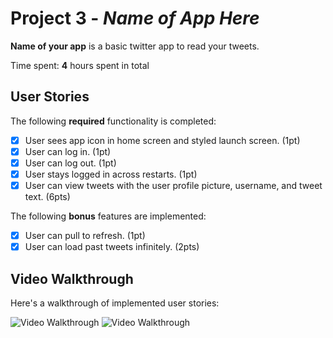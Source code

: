 # Project 3 - *Name of App Here*

**Name of your app** is a basic twitter app to read your tweets.

Time spent: **4** hours spent in total

## User Stories

The following **required** functionality is completed:

- [x] User sees app icon in home screen and styled launch screen. (1pt)
- [x] User can log in. (1pt)
- [x] User can log out. (1pt)
- [x] User stays logged in across restarts. (1pt)
- [x] User can view tweets with the user profile picture, username, and tweet text. (6pts)

The following **bonus** features are implemented:

- [x] User can pull to refresh. (1pt)
- [x] User can load past tweets infinitely. (2pts)

## Video Walkthrough

Here's a walkthrough of implemented user stories:

<img src='https://user-images.githubusercontent.com/89663831/159107614-23b9b411-c439-46c7-ad62-b45bafdf1cda.gif' title='Video Walkthrough' width='' alt='Video Walkthrough' />

<img src= 'https://user-images.githubusercontent.com/89663831/159107627-c64ab4e2-2c2c-4acb-bfc0-68db24e2a2f5.gif' title='Video Walkthrough' width='' alt='Video Walkthrough' />
